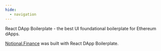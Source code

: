 ```yaml
---
hide:
  - navigation
---
```


React DApp Boilerplate - the best UI foundational boilerplate for Ethereum dApps.

[Notional.Finance](https://notional.finance) was built with React DApp Boilerplate.